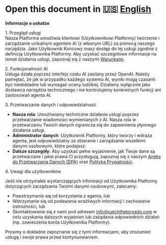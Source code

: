# Open this document in 🇺🇸 [English](/content/disclaimer)

**Informacje o usłudze**

1\. Przegląd usługi  
Nasza Platforma umożliwia klientowi (Użytkownikowi Platformy) tworzenie i zarządzanie unikalnym agentem AI (z własnym URL) za pomocą naszego narzędzia. Jako Użytkownik Końcowy masz dostęp do tej usługi zgodnie z definicją Użytkownika Platformy. Aby uzyskać szczegółowe informacje na temat działania usługi, zapoznaj się z naszymi [Warunkami](https://openagentsbuilder.com/content/terms).

2\. Funkcjonalność AI  
Usługa działa poprzez interfejs czatu AI zasilany przez OpenAI. Należy pamiętać, że jak w przypadku każdego systemu AI, wyniki mogą czasami być niedokładne lub wymagać oceny ludzkiej. Działamy wyłącznie jako dostawca narzędzia technicznego i nie kontrolujemy konkretnych funkcji ani zastosowań agenta AI.

3\. Przetwarzanie danych i odpowiedzialność

* **Nasza rola**: Umożliwiamy techniczne działanie usługi poprzez przetwarzanie wiadomości wymienianych z AI. Nasza rola w przetwarzaniu Twoich danych ogranicza się do zapewnienia płynnego działania usługi.  
* **Administrator danych**: Użytkownik Platformy, który tworzy i wdraża agenta, jest odpowiedzialny za zbieranie i zarządzanie wszelkimi danymi osobowymi, które podajesz.  
* **Dalsze szczegóły**: Aby uzyskać pełne wyjaśnienie, jak Twoje dane są przetwarzane i jakie prawa Ci przysługują, zapoznaj się z naszym [Aneks do Przetwarzania Danych (DPA)](https://openagentsbuilder.com/data-processing-pl) oraz [Polityką Prywatności](https://openagentsbuilder.com/content/privacy).
    
4\. Uwagi dla użytkowników  

Jeśli nie otrzymałeś wystarczających informacji od Użytkownika Platformy dotyczących zarządzania Twoimi danymi osobowymi, zalecamy:  
* Powstrzymanie się od korzystania z agenta, lub  
* Wstrzymanie się od podawania wrażliwych informacji i zachowanie ostrożności, lub  
* Skontaktowanie się z nami pod adresem info@catchthetornado.com w celu uzyskania dalszych wyjaśnień lub zażądania odpowiednich działań (np. zawieszenia konta Użytkownika Platformy).  
    
Prosimy o dokładne zapoznanie się z tymi informacjami, aby zrozumieć usługę i swoje prawa przed kontynuowaniem.